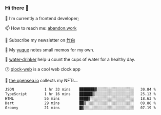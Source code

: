 ### Hi there 👋

<!--
**Alfxjx/Alfxjx** is a ✨ _special_ ✨ repository because its `README.md` (this file) appears on your GitHub profile.

Here are some ideas to get you started:

- 🔭 I’m currently working on ...
- 🌱 I’m currently learning ...
- 👯 I’m looking to collaborate on ...
- 🤔 I’m looking for help with ...
- 💬 Ask me about ...
- 📫 How to reach me: ...
- 😄 Pronouns: ...
- ⚡ Fun fact: ...
-->
🔭  I’m currently a frontend developer;

📫  How to reach me: [abandon.work](https://www.abandon.work/)

🎉  Subscribe my newsletter on [竹白](https://alfxjx.zhubai.love/)

🌱  My [yuque](https://www.yuque.com/alfxjx) notes small memos for my own.

🥤  [water-drinker](https://weldingboys.vercel.app/water) help u count the cups of water for a healthy day.

🕑  [qlock-web](https://qlock-web.vercel.app) is a cool web clock app

🌊  [the opensea.io](https://opensea.io/assets/0x495f947276749ce646f68ac8c248420045cb7b5e/29433830147332339639115006737701029562687338063458078299874716625823015632897) collects my NFTs...

<!--START_SECTION:waka-->

```txt
JSON              1 hr 33 mins    ███████▓░░░░░░░░░░░░░░░░░   30.84 %
TypeScript        1 hr 16 mins    ██████▒░░░░░░░░░░░░░░░░░░   25.13 %
HTML              56 mins         ████▓░░░░░░░░░░░░░░░░░░░░   18.63 %
Dart              29 mins         ██▒░░░░░░░░░░░░░░░░░░░░░░   09.88 %
Groovy            21 mins         █▓░░░░░░░░░░░░░░░░░░░░░░░   07.19 %
```

<!--END_SECTION:waka-->

